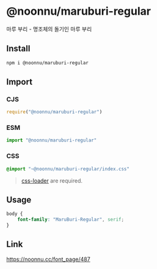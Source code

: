 # @noonnu/maruburi-regular
마루 부리 - 명조체의 돌기인 마루 부리

## Install
```sh
npm i @noonnu/maruburi-regular
```
## Import
### CJS
```js
require("@noonnu/maruburi-regular")
```
### ESM
```js
import "@noonnu/maruburi-regular"
```
### CSS 
```css
@import "~@noonnu/maruburi-regular/index.css"
```
> [css-loader](https://github.com/webpack-contrib/css-loader) are required.

## Usage
```css
body {
    font-family: "MaruBuri-Regular", serif;
}
```

## Link
https://noonnu.cc/font_page/487